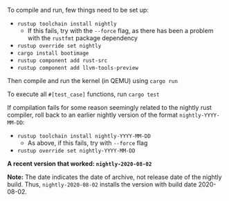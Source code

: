 To compile and run, few things need to be set up:

- `rustup toolchain install nightly`
  - If this fails, try with the `--force` flag, as there has been a problem with the `rustfmt` package dependency
- `rustup override set nightly`
- `cargo install bootimage`
- `rustup component add rust-src`
- `rustup component add llvm-tools-preview`

Then compile and run the kernel (in QEMU) using `cargo run`

To execute all `#[test_case]` functions, run `cargo test`

If compilation fails for some reason seemingly related to the nightly rust compiler, roll back to an earlier nightly version of the format `nightly-YYYY-MM-DD`:

- `rustup toolchain install nightly-YYYY-MM-DD`
  - As above, if this fails, try with `--force` flag
- `rustup override set nightly-YYYY-MM-DD`

**A recent version that worked: `nightly-2020-08-02`**

**Note:** The date indicates the date of archive, not release date of the nightly build. Thus, `nightly-2020-08-02` installs the version with build date 2020-08-02.
